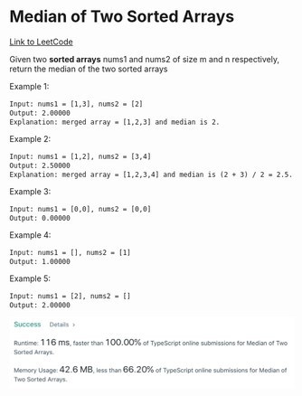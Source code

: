 # Median of Two Sorted Arrays
[Link to LeetCode](https://leetcode.com/problems/add-two-numbers)

Given two **sorted arrays** nums1 and nums2 of size m and n respectively, return the median of the two sorted arrays

Example 1:
```
Input: nums1 = [1,3], nums2 = [2]
Output: 2.00000
Explanation: merged array = [1,2,3] and median is 2.
```
Example 2:
```
Input: nums1 = [1,2], nums2 = [3,4]
Output: 2.50000
Explanation: merged array = [1,2,3,4] and median is (2 + 3) / 2 = 2.5.
```
Example 3:
```
Input: nums1 = [0,0], nums2 = [0,0]
Output: 0.00000
```
Example 4:
```
Input: nums1 = [], nums2 = [1]
Output: 1.00000
```
Example 5:
```
Input: nums1 = [2], nums2 = []
Output: 2.00000
```
![Success](success.png)

